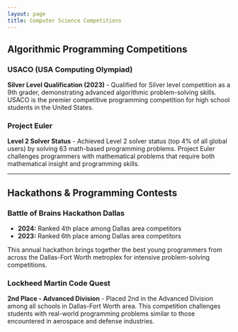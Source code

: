 ```yaml
---
layout: page
title: Computer Science Competitions
---
```


## Algorithmic Programming Competitions

### USACO (USA Computing Olympiad)
**Silver Level Qualification (2023)** - Qualified for Silver level competition as a 9th grader, demonstrating advanced algorithmic problem-solving skills. USACO is the premier competitive programming competition for high school students in the United States.

### Project Euler
**Level 2 Solver Status** - Achieved Level 2 solver status (top 4% of all global users) by solving 63 math-based programming problems. Project Euler challenges programmers with mathematical problems that require both mathematical insight and programming skills.

---

## Hackathons & Programming Contests

### Battle of Brains Hackathon Dallas
- **2024:** Ranked 4th place among Dallas area competitors
- **2023:** Ranked 6th place among Dallas area competitors

This annual hackathon brings together the best young programmers from across the Dallas-Fort Worth metroplex for intensive problem-solving competitions.

### Lockheed Martin Code Quest
**2nd Place - Advanced Division** - Placed 2nd in the Advanced Division among all schools in Dallas-Fort Worth area. This competition challenges students with real-world programming problems similar to those encountered in aerospace and defense industries.
<br>
